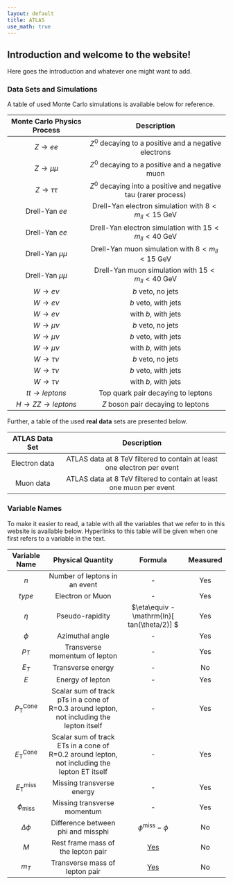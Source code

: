 ```yaml
---
layout: default
title: ATLAS
use_math: true
---
```



## Introduction and welcome to the website!

Here goes the introduction and whatever one might want to add.

### Data Sets and Simulations

A table of used Monte Carlo simulations is available below for reference.

|      Monte Carlo Physics Process     |                           Description                           |
|:------------------------------------:|:---------------------------------------------------------------:|
|           $Z\rightarrow ee$          |      $Z^0$ decaying to a positive and a negative electrons      |
|         $Z\rightarrow \mu\mu$        |         $Z^0$ decaying to a positive and a negative muon        |
|        $Z\rightarrow \tau\tau$       | $Z^0$ decaying into a positive and negative tau (rarer process) |
|            Drell-Yan $ee$            |       Drell-Yan electron simulation with $8<m_{ll}<15$ GeV      |
|            Drell-Yan $ee$            |      Drell-Yan electron simulation with $15<m_{ll}<40$ GeV      |
|          Drell-Yan $\mu\mu$          |         Drell-Yan muon simulation with $8<m_{ll}<15$ GeV        |
|          Drell-Yan $\mu\mu$          |        Drell-Yan muon simulation with $15<m_{ll}<40$ GeV        |
|          $W\rightarrow e\nu$         |                        $b$ veto, no jets                        |
|          $W\rightarrow e\nu$         |                       $b$ veto, with jets                       |
|          $W\rightarrow e\nu$         |                       with $b$, with jets                       |
|         $W\rightarrow \mu\nu$        |                        $b$ veto, no jets                        |
|         $W\rightarrow \mu\nu$        |                       $b$ veto, with jets                       |
|         $W\rightarrow \mu\nu$        |                       with $b$, with jets                       |
|        $W\rightarrow \tau\nu$        |                        $b$ veto, no jets                        |
|        $W\rightarrow \tau\nu$        |                       $b$ veto, with jets                       |
|        $W\rightarrow \tau\nu$        |                       with $b$, with jets                       |
|        $tt\rightarrow leptons$       |                Top quark pair decaying to leptons               |
| $H\rightarrow ZZ\rightarrow leptons$ |                $Z$ boson pair decaying to leptons               |

Further, a table of the used **real data** sets are presented below.


| ATLAS Data Set |                               Description                               |
|:--------------:|:-----------------------------------------------------------------------:|
|  Electron data | ATLAS data at 8 TeV filtered to contain at least one electron per event |
|    Muon data   |   ATLAS data at 8 TeV filtered to contain at least one muon per event   |


### Variable Names

To make it easier to read, a table with all the variables that we refer to in this website is available below. Hyperlinks to this table will be given when one first refers to a variable in the text.

| Variable Name |                                       Physical Quantity                                       | Formula | Measured |
|:-------------:|:---------------------------------------------------------------------------------------------:|:-------:|:--------:|
|       $n$       |                                 Number of leptons in an event                                 |    -    |    Yes   |
|      $type$     |                                        Electron or Muon                                       |    -    |    Yes   |
|      $\eta$      |                                        Pseudo-rapidity                                        |   $\eta\equiv -\mathrm{ln}\[ tan\(\theta/2\)\] $   |    Yes   |
|      $\phi$      |                                        Azimuthal angle                                        |    -    |    Yes   |
|       $p_T$      |                                 Transverse momentum of lepton                                 |    -    |    Yes   |
|       $E_T$      |                                       Transverse energy                                       |    -    |    No    |
|       $E$       |                                        Energy of lepton                                       |    -    |    Yes   |
|     $P_\mathrm{T}^\mathrm{Cone}$    |  Scalar sum of track pTs in a  cone of R=0.3 around lepton, not including the lepton itself |    -    |    Yes   |
|     $E_\mathrm{T}^\mathrm{Cone}$    | Scalar sum of track ETs in a cone of R=0.2 around lepton, not including the lepton ET itself |    -    |    Yes   |
|     $E_\mathrm{T}^\mathrm{miss}$    |                                   Missing transverse energy                                   |    -    |    Yes   |
|    $\phi_\mathrm{miss}$    |                                  Missing transverse momentum                                  |    -    |    Yes   |
|     $\Delta\phi$    |                               Difference between phi and missphi                              |   $\phi^\mathrm{miss}-\phi$   |    No    |
|       $M$       |                               Rest frame mass of the lepton pair                              |   [Yes](Zmumu.md#theory)   |    No    |
|       $m_T$      |                                 Transverse mass of lepton pair                                |   [Yes](Wmunu#theory)   |    No    |
